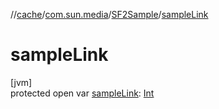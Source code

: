 //[cache](../../../index.md)/[com.sun.media](../index.md)/[SF2Sample](index.md)/[sampleLink](sample-link.md)

# sampleLink

[jvm]\
protected open var [sampleLink](sample-link.md): [Int](https://kotlinlang.org/api/latest/jvm/stdlib/kotlin/-int/index.html)
